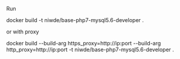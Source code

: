 Run

docker build -t niwde/base-php7-mysql5.6-developer .

or with proxy

docker build --build-arg https_proxy=http://ip:port --build-arg http_proxy=http://ip:port -t niwde/base-php7-mysql5.6-developer .

